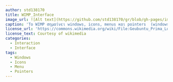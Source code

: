 ```yaml
---
author: std138170
title: WIMP_Interface
image_url: ![Alt text](https://github.com/std138170/gr/blob/gh-pages/images/Geubuntu_Prima_Luna_Sunshine.jpg)
caption: 'Το WIMP σημαίνει windows, icons, menus και pointers  (windows, icons, mice και pull-down μενού) και είναι το προεπιλεγμένο στυλ διεπαφής για την πλειοψηφία των διαδραστικών συστημάτων ηλεκτρονικών υπολογιστών που χρησιμοποιούνται σήμερα, ειδικά στον χώρο των υπολογιστών και των επιτραπέζιων σταθμών εργασίας.'
license_url: 'https://commons.wikimedia.org/wiki/File:Geubuntu_Prima_Luna_Sunshine.jpg'
license_text: Courtesy of wikimedia
categories:
  - Interaction
  - Interface
tags:
  - Windows
  - Icons
  - Menu
  - Pointers
---
```


